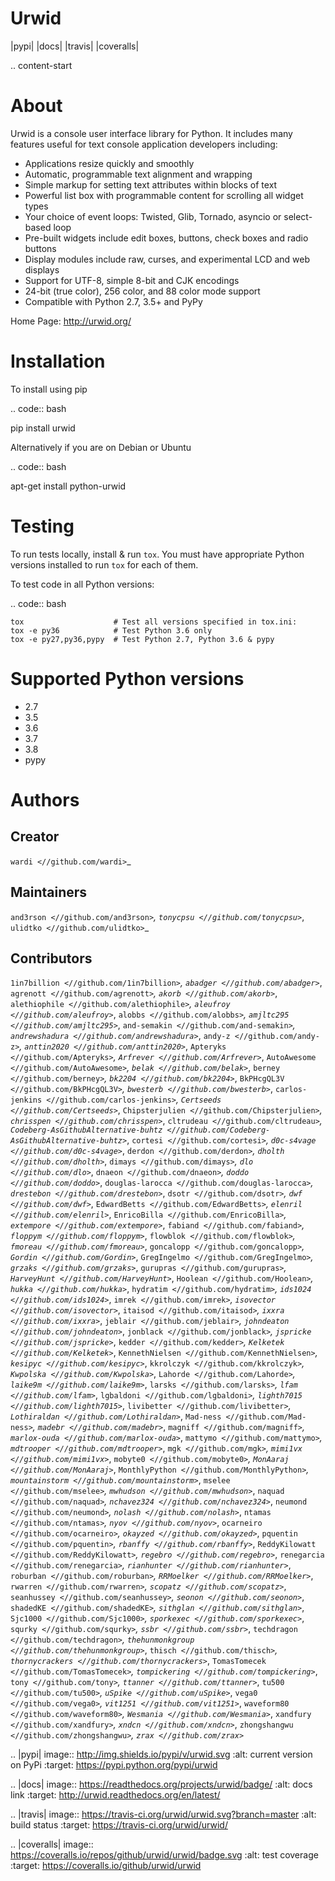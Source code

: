 Urwid
=====
|pypi| |docs| |travis| |coveralls|

.. content-start

About
=====

Urwid is a console user interface library for Python.
It includes many features useful for text console application developers including:

- Applications resize quickly and smoothly
- Automatic, programmable text alignment and wrapping
- Simple markup for setting text attributes within blocks of text
- Powerful list box with programmable content for scrolling all widget types
- Your choice of event loops: Twisted, Glib, Tornado, asyncio or select-based loop
- Pre-built widgets include edit boxes, buttons, check boxes and radio buttons
- Display modules include raw, curses, and experimental LCD and web displays
- Support for UTF-8, simple 8-bit and CJK encodings
- 24-bit (true color), 256 color, and 88 color mode support
- Compatible with Python 2.7, 3.5+ and PyPy

Home Page:
  http://urwid.org/

Installation
============

To install using pip

.. code:: bash
   
   pip install urwid

Alternatively if you are on Debian or Ubuntu

.. code:: bash

   apt-get install python-urwid

Testing
=======

To run tests locally, install & run `tox`. You must have
appropriate Python versions installed to run `tox` for
each of them.

To test code in all Python versions:

.. code:: bash

    tox                    # Test all versions specified in tox.ini:
    tox -e py36            # Test Python 3.6 only
    tox -e py27,py36,pypy  # Test Python 2.7, Python 3.6 & pypy

Supported Python versions
=========================

- 2.7
- 3.5
- 3.6
- 3.7
- 3.8
- pypy

Authors
=======

Creator
-------

`wardi <//github.com/wardi>`_

Maintainers
-----------

`and3rson <//github.com/and3rson>`_,
`tonycpsu <//github.com/tonycpsu>`_,
`ulidtko <//github.com/ulidtko>`_

Contributors
------------

`1in7billion <//github.com/1in7billion>`_,
`abadger <//github.com/abadger>`_,
`agrenott <//github.com/agrenott>`_,
`akorb <//github.com/akorb>`_,
`alethiophile <//github.com/alethiophile>`_,
`aleufroy <//github.com/aleufroy>`_,
`alobbs <//github.com/alobbs>`_,
`amjltc295 <//github.com/amjltc295>`_,
`and-semakin <//github.com/and-semakin>`_,
`andrewshadura <//github.com/andrewshadura>`_,
`andy-z <//github.com/andy-z>`_,
`anttin2020 <//github.com/anttin2020>`_,
`Apteryks <//github.com/Apteryks>`_,
`Arfrever <//github.com/Arfrever>`_,
`AutoAwesome <//github.com/AutoAwesome>`_,
`belak <//github.com/belak>`_,
`berney <//github.com/berney>`_,
`bk2204 <//github.com/bk2204>`_,
`BkPHcgQL3V <//github.com/BkPHcgQL3V>`_,
`bwesterb <//github.com/bwesterb>`_,
`carlos-jenkins <//github.com/carlos-jenkins>`_,
`Certseeds <//github.com/Certseeds>`_,
`Chipsterjulien <//github.com/Chipsterjulien>`_,
`chrisspen <//github.com/chrisspen>`_,
`cltrudeau <//github.com/cltrudeau>`_,
`Codeberg-AsGithubAlternative-buhtz <//github.com/Codeberg-AsGithubAlternative-buhtz>`_,
`cortesi <//github.com/cortesi>`_,
`d0c-s4vage <//github.com/d0c-s4vage>`_,
`derdon <//github.com/derdon>`_,
`dholth <//github.com/dholth>`_,
`dimays <//github.com/dimays>`_,
`dlo <//github.com/dlo>`_,
`dnaeon <//github.com/dnaeon>`_,
`doddo <//github.com/doddo>`_,
`douglas-larocca <//github.com/douglas-larocca>`_,
`drestebon <//github.com/drestebon>`_,
`dsotr <//github.com/dsotr>`_,
`dwf <//github.com/dwf>`_,
`EdwardBetts <//github.com/EdwardBetts>`_,
`elenril <//github.com/elenril>`_,
`EnricoBilla <//github.com/EnricoBilla>`_,
`extempore <//github.com/extempore>`_,
`fabiand <//github.com/fabiand>`_,
`floppym <//github.com/floppym>`_,
`flowblok <//github.com/flowblok>`_,
`fmoreau <//github.com/fmoreau>`_,
`goncalopp <//github.com/goncalopp>`_,
`Gordin <//github.com/Gordin>`_,
`GregIngelmo <//github.com/GregIngelmo>`_,
`grzaks <//github.com/grzaks>`_,
`gurupras <//github.com/gurupras>`_,
`HarveyHunt <//github.com/HarveyHunt>`_,
`Hoolean <//github.com/Hoolean>`_,
`hukka <//github.com/hukka>`_,
`hydratim <//github.com/hydratim>`_,
`ids1024 <//github.com/ids1024>`_,
`imrek <//github.com/imrek>`_,
`isovector <//github.com/isovector>`_,
`itaisod <//github.com/itaisod>`_,
`ixxra <//github.com/ixxra>`_,
`jeblair <//github.com/jeblair>`_,
`johndeaton <//github.com/johndeaton>`_,
`jonblack <//github.com/jonblack>`_,
`jspricke <//github.com/jspricke>`_,
`kedder <//github.com/kedder>`_,
`Kelketek <//github.com/Kelketek>`_,
`KennethNielsen <//github.com/KennethNielsen>`_,
`kesipyc <//github.com/kesipyc>`_,
`kkrolczyk <//github.com/kkrolczyk>`_,
`Kwpolska <//github.com/Kwpolska>`_,
`Lahorde <//github.com/Lahorde>`_,
`laike9m <//github.com/laike9m>`_,
`larsks <//github.com/larsks>`_,
`lfam <//github.com/lfam>`_,
`lgbaldoni <//github.com/lgbaldoni>`_,
`lighth7015 <//github.com/lighth7015>`_,
`livibetter <//github.com/livibetter>`_,
`Lothiraldan <//github.com/Lothiraldan>`_,
`Mad-ness <//github.com/Mad-ness>`_,
`madebr <//github.com/madebr>`_,
`magniff <//github.com/magniff>`_,
`marlox-ouda <//github.com/marlox-ouda>`_,
`mattymo <//github.com/mattymo>`_,
`mdtrooper <//github.com/mdtrooper>`_,
`mgk <//github.com/mgk>`_,
`mimi1vx <//github.com/mimi1vx>`_,
`mobyte0 <//github.com/mobyte0>`_,
`MonAaraj <//github.com/MonAaraj>`_,
`MonthlyPython <//github.com/MonthlyPython>`_,
`mountainstorm <//github.com/mountainstorm>`_,
`mselee <//github.com/mselee>`_,
`mwhudson <//github.com/mwhudson>`_,
`naquad <//github.com/naquad>`_,
`nchavez324 <//github.com/nchavez324>`_,
`neumond <//github.com/neumond>`_,
`nolash <//github.com/nolash>`_,
`ntamas <//github.com/ntamas>`_,
`nyov <//github.com/nyov>`_,
`ocarneiro <//github.com/ocarneiro>`_,
`okayzed <//github.com/okayzed>`_,
`pquentin <//github.com/pquentin>`_,
`rbanffy <//github.com/rbanffy>`_,
`ReddyKilowatt <//github.com/ReddyKilowatt>`_,
`regebro <//github.com/regebro>`_,
`renegarcia <//github.com/renegarcia>`_,
`rianhunter <//github.com/rianhunter>`_,
`roburban <//github.com/roburban>`_,
`RRMoelker <//github.com/RRMoelker>`_,
`rwarren <//github.com/rwarren>`_,
`scopatz <//github.com/scopatz>`_,
`seanhussey <//github.com/seanhussey>`_,
`seonon <//github.com/seonon>`_,
`shadedKE <//github.com/shadedKE>`_,
`sithglan <//github.com/sithglan>`_,
`Sjc1000 <//github.com/Sjc1000>`_,
`sporkexec <//github.com/sporkexec>`_,
`squrky <//github.com/squrky>`_,
`ssbr <//github.com/ssbr>`_,
`techdragon <//github.com/techdragon>`_,
`thehunmonkgroup <//github.com/thehunmonkgroup>`_,
`thisch <//github.com/thisch>`_,
`thornycrackers <//github.com/thornycrackers>`_,
`TomasTomecek <//github.com/TomasTomecek>`_,
`tompickering <//github.com/tompickering>`_,
`tony <//github.com/tony>`_,
`ttanner <//github.com/ttanner>`_,
`tu500 <//github.com/tu500>`_,
`uSpike <//github.com/uSpike>`_,
`vega0 <//github.com/vega0>`_,
`vit1251 <//github.com/vit1251>`_,
`waveform80 <//github.com/waveform80>`_,
`Wesmania <//github.com/Wesmania>`_,
`xandfury <//github.com/xandfury>`_,
`xndcn <//github.com/xndcn>`_,
`zhongshangwu <//github.com/zhongshangwu>`_,
`zrax <//github.com/zrax>`_


.. |pypi| image:: http://img.shields.io/pypi/v/urwid.svg
    :alt: current version on PyPi
    :target: https://pypi.python.org/pypi/urwid

.. |docs| image:: https://readthedocs.org/projects/urwid/badge/
    :alt: docs link
    :target: http://urwid.readthedocs.org/en/latest/

.. |travis| image:: https://travis-ci.org/urwid/urwid.svg?branch=master
    :alt: build status
    :target: https://travis-ci.org/urwid/urwid/

.. |coveralls| image:: https://coveralls.io/repos/github/urwid/urwid/badge.svg
    :alt: test coverage
    :target: https://coveralls.io/github/urwid/urwid
